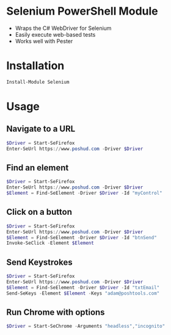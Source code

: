 # Selenium PowerShell Module

- Wraps the C# WebDriver for Selenium
- Easily execute web-based tests
- Works well with Pester

# Installation

```powershell
Install-Module Selenium
```

# Usage

## Navigate to a URL

```powershell
$Driver = Start-SeFirefox 
Enter-SeUrl https://www.poshud.com -Driver $Driver
```

## Find an element

```powershell
$Driver = Start-SeFirefox 
Enter-SeUrl https://www.poshud.com -Driver $Driver
$Element = Find-SeElement -Driver $Driver -Id "myControl"
```

## Click on a button

```powershell
$Driver = Start-SeFirefox 
Enter-SeUrl https://www.poshud.com -Driver $Driver
$Element = Find-SeElement -Driver $Driver -Id "btnSend"
Invoke-SeClick -Element $Element
```

## Send Keystrokes

```powershell
$Driver = Start-SeFirefox 
Enter-SeUrl https://www.poshud.com -Driver $Driver
$Element = Find-SeElement -Driver $Driver -Id "txtEmail"
Send-SeKeys -Element $Element -Keys "adam@poshtools.com"
```

## Run Chrome with options

```powershell
$Driver = Start-SeChrome -Arguments "headless","incognito" 
```
